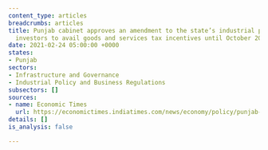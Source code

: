 ```yaml
---
content_type: articles
breadcrumbs: articles
title: Punjab cabinet approves an amendment to the state’s industrial policy to allow
  investors to avail goods and services tax incentives until October 2022
date: 2021-02-24 05:00:00 +0000
states:
- Punjab
sectors:
- Infrastructure and Governance
- Industrial Policy and Business Regulations
subsectors: []
sources:
- name: Economic Times
  url: https://economictimes.indiatimes.com/news/economy/policy/punjab-cabinet-approves-amendment-in-industrial-policy/articleshow/81111781.cms
details: []
is_analysis: false

---
```

